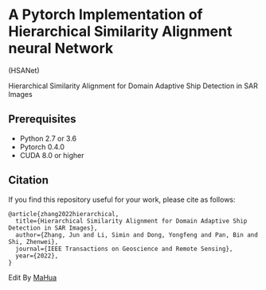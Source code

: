 # A Pytorch Implementation of Hierarchical Similarity Alignment neural Network
(HSANet)

Hierarchical Similarity Alignment for Domain Adaptive Ship Detection in SAR
Images

## Prerequisites

  * Python 2.7 or 3.6
  * Pytorch 0.4.0 
  * CUDA 8.0 or higher

## Citation

If you find this repository useful for your work, please cite as follows:

    
    
    @article{zhang2022hierarchical,
      title={Hierarchical Similarity Alignment for Domain Adaptive Ship Detection in SAR Images},
      author={Zhang, Jun and Li, Simin and Dong, Yongfeng and Pan, Bin and Shi, Zhenwei},
      journal={IEEE Transactions on Geoscience and Remote Sensing},
      year={2022},
    }

Edit By [MaHua](http://mahua.jser.me)

